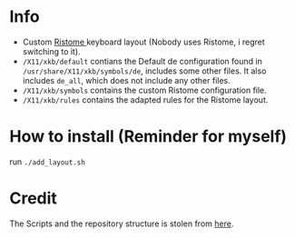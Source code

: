 # Info
- Custom [Ristome ](https://de.wikipedia.org/wiki/RISTOME-Tastaturbelegung) keyboard layout (Nobody uses Ristome, i regret switching to it).
- `/X11/xkb/default` contians the Default de configuration found in `/usr/share/X11/xkb/symbols/de`, includes some other files. It also includes `de_all`, which does not include any other files.
- `/X11/xkb/symbols` contains the custom Ristome configuration file.
- `/X11/xkb/rules` contains the adapted rules for the Ristome layout.

# How to install (Reminder for myself)
run `./add_layout.sh` 

# Credit
The Scripts and the repository structure is stolen from [here](https://github.com/berk-karaal/my-keyboard-layout).
